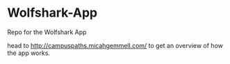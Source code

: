 Wolfshark-App
=============

Repo for the Wolfshark App

head to http://campuspaths.micahgemmell.com/ to get an overview of how the app works.
